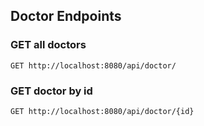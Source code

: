 ## Doctor Endpoints

### GET all doctors

```
GET http://localhost:8080/api/doctor/
```

### GET doctor by id

```
GET http://localhost:8080/api/doctor/{id}
```